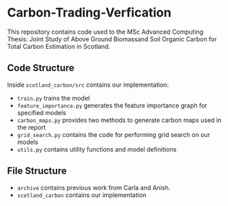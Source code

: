 # Carbon-Trading-Verfication
This repository contains code used to the MSc Advanced Computing Thesis: Joint Study of Above Ground Biomassand Soil Organic Carbon for Total Carbon Estimation in Scotland. 

## Code Structure
Inside `scotland_carbon/src` contains our implementation:
- `train.py` trains the model
- `feature_importance.py` generates the feature importance graph for specified models
- `carbon_maps.py` provides two methods to generate carbon maps used in the report
- `grid_search.py` contains the code for performing grid search on our models
- `utils.py` contains utility functions and model definitions 


## File Structure
- `archive` contains previous work from Carla and Anish.
- `scotland_carbon` contains our implementation
